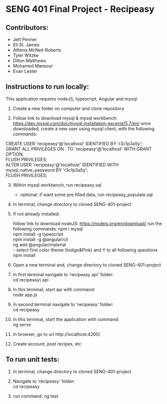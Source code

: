 # SENG 401 Final Project - Recipeasy

## Contributors:
- Jett Penner
- Eli St. James
- Athena McNeil-Roberts
- Tyler Witzke
- Dillon Matthews
- Mohamed Mansour
- Evan Lester

## Instructions to run locally:

This application requires nodeJS, typescript, Angular and mysql

1. Create a new folder on computer and clone repository 

2. Follow link to download mysql & mysql workbench: https://dev.mysql.com/doc/mysql-installation-excerpt/5.7/en/
once downloaded, create a new user using mysql client, with the following commands:

CREATE USER 'recipeasy'@'localhost' IDENTIFIED BY 'r3c1p3a5y';   
GRANT ALL PRIVILEGES ON *.* TO 'recipeasy'@'localhost' WITH GRANT OPTION;   
FLUSH PRIVILEGES;   
ALTER USER 'recipeasy'@'localhost' IDENTIFIED WITH mysql_native_password BY 'r3c1p3a5y';   
FLUSH PRIVILEGES;   

3. Within mysql workbench, run recipeasy.sql 
   - optional: if want some pre filled data, run recipeasy_populate.sql

4. In terminal, change directory to cloned SENG-401-project 

5. If not already installed:

    follow link to download nodeJS: https://nodejs.org/en/download/
    run the following commands:
        npm i mysql   
        npm install -g typescript   
        npm install -g @angular/cli   
        ng add @angular/material   
             - select first color theme (Indigo&Pink) and Y to all following questions   
        npm install   

6. Open a new terminal and, change directory to cloned SENG-401-project 

7. In first terminal navigate to 'recipeasy api' folder:   
    cd recipeasy\ api

8. In this terminal, start api with command:    
    node app.js

9. In second terminal navigate to 'recipeasy' folder:   
    cd recipeasy

10. In this terminal, start the application with command:   
    ng serve

11. In browser, go to url http://localhost:4200/
12. Create account, post recipes, etc 

## To run unit tests:

1. In terminal, change directory to cloned SENG-401-project  

2. Navigate to 'recipeasy' folder:   
    cd recipeasy

3. run command: ng test
